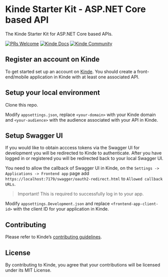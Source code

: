 # Kinde Starter Kit - ASP.NET Core based API

The Kinde Starter Kit for ASP.NET Core based APIs.

[![PRs Welcome](https://img.shields.io/badge/PRs-welcome-brightgreen.svg?style=flat-square)](https://makeapullrequest.com) [![Kinde Docs](https://img.shields.io/badge/Kinde-Docs-eee?style=flat-square)](https://kinde.com/docs/developer-tools) [![Kinde Community](https://img.shields.io/badge/Kinde-Community-eee?style=flat-square)](https://thekindecommunity.slack.com)

## Register an account on Kinde

To get started set up an account on [Kinde](https://app.kinde.com/register). You should create a front-end/mobile application in Kinde with at least one associated API.

## Setup your local environment

Clone this repo.

Modify `appsettings.json`, replace `<your-domain>` with your Kinde domain and `<your-audience>` with the audience associated with your API in Kinde.

## Setup Swagger UI

If you would like to obtain acccess tokens via the Swagger UI for development you will be redirected to Kinde to authenticate. After you have logged in or registered you will be redirected back to your local Swagger UI.

You need to allow the callback of Swagger UI in Kinde, on the `Settings -> Applications -> Frontend app` page add `https://localhost:7179/swagger/oauth2-redirect.html` to `Allowed callback URLs`.

> Important! This is required to successfully log in to your app.

Modify `appsettings.Development.json` and replace `<frontend-app-client-id>` with the client ID for your application in Kinde.

## Contributing

Please refer to Kinde’s [contributing guidelines](https://github.com/kinde-oss/.github/blob/489e2ca9c3307c2b2e098a885e22f2239116394a/CONTRIBUTING.md).

## License

By contributing to Kinde, you agree that your contributions will be licensed under its MIT License.
